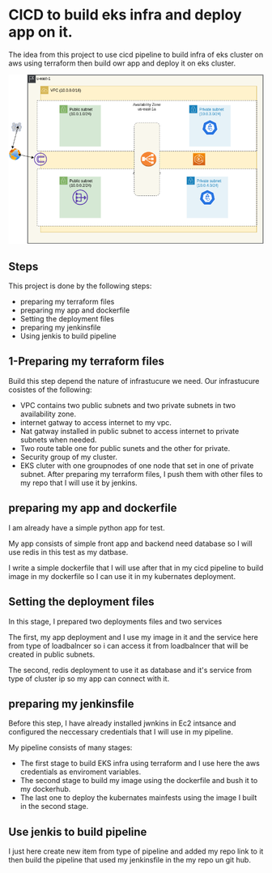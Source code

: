 
# CICD to build eks infra and deploy app on it.

The idea from this project to use cicd pipeline to build infra of eks cluster on aws using terraform then build owr app and deploy it on eks cluster.



![alt text](https://github.com/mostafasaleh97/eks-app/blob/main/image.png?raw=true)


## Steps

This project is done by the following steps:

- preparing my terraform files
- preparing my app and dockerfile
- Setting the deployment files
- preparing my jenkinsfile
- Using jenkis to build pipeline

## 1-Preparing my terraform files

Build this step depend the nature of infrastucure we need.
Our infrastucure cosistes of the following:
- VPC contains two public subnets and two private subnets in two availability zone.
- internet gatway to access internet to my vpc.
- Nat gatway installed in public subnet to access internet to private subnets when needed.
- Two route table one for public sunets and the other for private.
- Security group of my cluster.
- EKS cluter with one groupnodes of one node that set in one of private subnet.
After preparing my terraform files, I push them with other files to my repo that I will use it by jenkins.

   









## preparing my app and dockerfile
I am already have a simple python app for test.

My app consists of simple front app and backend need database so I will use redis in this test as my datbase. 

I write a simple dockerfile that I will use after that in my cicd pipeline to build image in my dockerfile so I can use it in my kubernates deployment.

## Setting the deployment files
In this stage, I prepared two deployments files and two services

The first, my app deployment and I use my image in it and the service here from type of loadbalncer so i can access it from loadbalncer that will be created in public subnets.

The second, redis deployment to use it as database and it's service from type of cluster ip so my app can connect with it.

## preparing my jenkinsfile
Before this step, I have already installed jwnkins in Ec2 intsance and configured the neccessary credentials that I will use in my pipeline.

My pipeline consists of many stages:
- The first stage to build EKS infra using terraform and I use here the aws credentials as enviroment variables.
- The second stage to build my image using the dockerfile and bush it to my dockerhub.
- The last one to deploy the kubernates mainfests using the image I built in the second stage.

## Use jenkis to build pipeline
I just here create new item from type of pipeline and added my repo link to it then build the pipeline that used my jenkinsfile in the my repo un git hub.